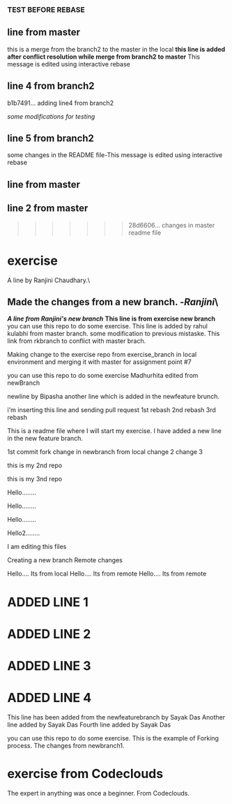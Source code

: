 
### TEST BEFORE REBASE
## line from master
this is a merge from the branch2 to the master in the local __this line is added after conflict resolution while merge from branch2 to master__
This message is edited using interactive rebase



## line 4 from branch2
b1b7491... adding line4 from branch2

*some modifications for testing*
## line 5 from branch2

some changes in the README file-This message is edited using interactive rebase

## line from master
## line 2 from master
>>>>>>> 28d6606... changes in master readme file
# exercise
A line by Ranjini Chaudhary.\
## **Made the changes from a new branch.** -*Ranjini*\
***A line from Ranjini's new branch***
**This line is from exercise new branch**
you can use this repo to do some exercise.
This line is added by rahul kulabhi from master branch.
some modification to previous mistaske.
This link from rkbranch to conflict with master brach.

Making change to the exercise repo from exercise_branch in local environment and merging it with master for assignment point #7

you can use this repo to do some exercise
Madhurhita edited from newBranch


newline by Bipasha
another line which is added in the newfeature brunch.

i'm inserting this line and sending pull request
1st rebash
2nd rebash
3rd rebash

This is a readme file where I will start my exercise.
I have added a new line in the new feature branch.




1st commit fork
change in newbranch from local
change 2
change 3

this is my 2nd repo


this is my 3nd repo


Hello........


Hello........

Hello........



Hello2........

I am editing this files


Creating a new branch
Remote changes

Hello.... Its from local
Hello.... Its from remote
Hello.... Its from remote


# ADDED LINE 1
# ADDED LINE 2
# ADDED LINE 3
# ADDED LINE 4

This line has been added from the newfeaturebranch by Sayak Das
Another line added by Sayak Das
Fourth line added by Sayak Das

you can use this repo to do some exercise. This is the example of Forking process.
The changes from newbranch1.

# exercise from Codeclouds
The expert in anything was once a beginner.
From Codeclouds.
